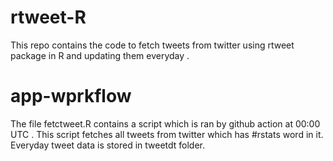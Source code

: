 # rtweet-R
This repo contains the code to fetch tweets from twitter using rtweet package in R and updating them everyday .

# app-wprkflow
The file fetctweet.R contains a script which is ran by github action at 00:00 UTC . This script fetches all tweets from twitter which has #rstats word in it. Everyday tweet data is stored in tweetdt folder.
